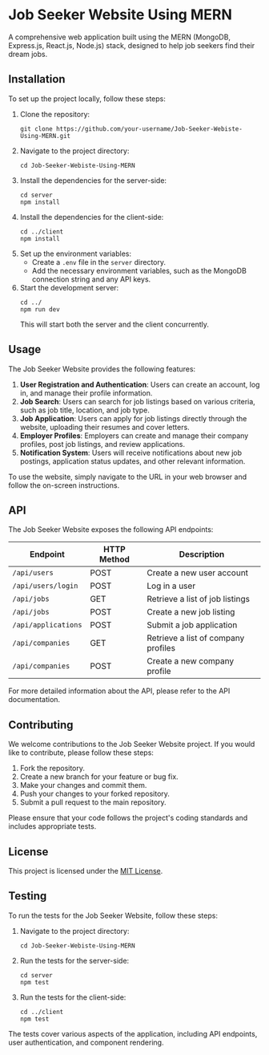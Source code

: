 # Job Seeker Website Using MERN

A comprehensive web application built using the MERN (MongoDB, Express.js, React.js, Node.js) stack, designed to help job seekers find their dream jobs.

## Installation

To set up the project locally, follow these steps:

1. Clone the repository:
   ```
   git clone https://github.com/your-username/Job-Seeker-Webiste-Using-MERN.git
   ```
2. Navigate to the project directory:
   ```
   cd Job-Seeker-Webiste-Using-MERN
   ```
3. Install the dependencies for the server-side:
   ```
   cd server
   npm install
   ```
4. Install the dependencies for the client-side:
   ```
   cd ../client
   npm install
   ```
5. Set up the environment variables:
   - Create a `.env` file in the `server` directory.
   - Add the necessary environment variables, such as the MongoDB connection string and any API keys.
6. Start the development server:
   ```
   cd ../
   npm run dev
   ```
   This will start both the server and the client concurrently.

## Usage

The Job Seeker Website provides the following features:

1. **User Registration and Authentication**: Users can create an account, log in, and manage their profile information.
2. **Job Search**: Users can search for job listings based on various criteria, such as job title, location, and job type.
3. **Job Application**: Users can apply for job listings directly through the website, uploading their resumes and cover letters.
4. **Employer Profiles**: Employers can create and manage their company profiles, post job listings, and review applications.
5. **Notification System**: Users will receive notifications about new job postings, application status updates, and other relevant information.

To use the website, simply navigate to the URL in your web browser and follow the on-screen instructions.

## API

The Job Seeker Website exposes the following API endpoints:

| Endpoint | HTTP Method | Description |
| --- | --- | --- |
| `/api/users` | POST | Create a new user account |
| `/api/users/login` | POST | Log in a user |
| `/api/jobs` | GET | Retrieve a list of job listings |
| `/api/jobs` | POST | Create a new job listing |
| `/api/applications` | POST | Submit a job application |
| `/api/companies` | GET | Retrieve a list of company profiles |
| `/api/companies` | POST | Create a new company profile |

For more detailed information about the API, please refer to the API documentation.

## Contributing

We welcome contributions to the Job Seeker Website project. If you would like to contribute, please follow these steps:

1. Fork the repository.
2. Create a new branch for your feature or bug fix.
3. Make your changes and commit them.
4. Push your changes to your forked repository.
5. Submit a pull request to the main repository.

Please ensure that your code follows the project's coding standards and includes appropriate tests.

## License

This project is licensed under the [MIT License](LICENSE).

## Testing

To run the tests for the Job Seeker Website, follow these steps:

1. Navigate to the project directory:
   ```
   cd Job-Seeker-Webiste-Using-MERN
   ```
2. Run the tests for the server-side:
   ```
   cd server
   npm test
   ```
3. Run the tests for the client-side:
   ```
   cd ../client
   npm test
   ```

The tests cover various aspects of the application, including API endpoints, user authentication, and component rendering.


